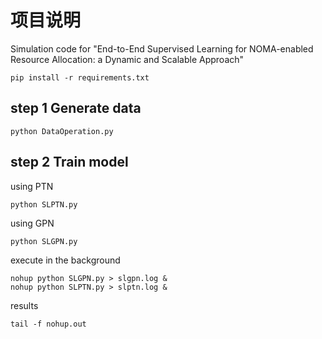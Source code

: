 # 项目说明

Simulation code for "End-to-End Supervised Learning for NOMA-enabled Resource Allocation: a Dynamic and Scalable Approach"

```
pip install -r requirements.txt
```


## step 1 Generate data
```shell
python DataOperation.py 
```
## step 2 Train model
using PTN
```shell
python SLPTN.py
```
using GPN
```
python SLGPN.py
```

execute in the background
```
nohup python SLGPN.py > slgpn.log &
nohup python SLPTN.py > slptn.log &
```

results
```
tail -f nohup.out
```